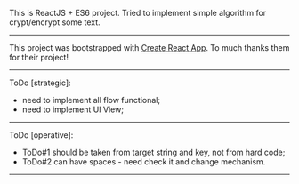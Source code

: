 This is ReactJS + ES6 project. Tried to implement simple algorithm for crypt/encrypt some text.
***
This project was bootstrapped with [Create React App](https://github.com/facebookincubator/create-react-app). To much thanks them for their project!
***
ToDo [strategic]:
 - need to implement all flow functional;
 - need to implement UI View;
***
ToDo [operative]:
 - ToDo#1 should be taken from target string and key, not from hard code;
 - ToDo#2 can have spaces - need check it and change mechanism.
 ***
